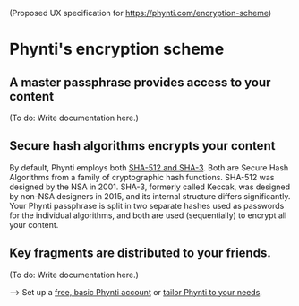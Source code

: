 (Proposed UX specification for https://phynti.com/encryption-scheme)

# Phynti's encryption scheme

## A master passphrase provides access to your content

(To do: Write documentation here.)

## Secure hash algorithms encrypts your content

By default, Phynti employs both [SHA-512 and SHA-3][Secure Hash Algorithms]. Both are Secure Hash Algorithms from a family of cryptographic hash functions. SHA-512 was designed by the NSA in 2001. SHA-3, formerly called Keccak, was designed by non-NSA designers in 2015, and its internal structure differs significantly. Your Phynti passphrase is split in two separate hashes used as passwords for the individual algorithms, and both are used (sequentially) to encrypt all your content.

## Key fragments are distributed to your friends. 

(To do: Write documentation here.)

--> Set up a [free, basic Phynti account][] or [tailor Phynti to your needs][].

[Secure Hash Algorithms]: https://en.wikipedia.org/wiki/Secure_Hash_Algorithms
[free, basic Phynti account]: basic
[tailor Phynti to your needs]: custom
